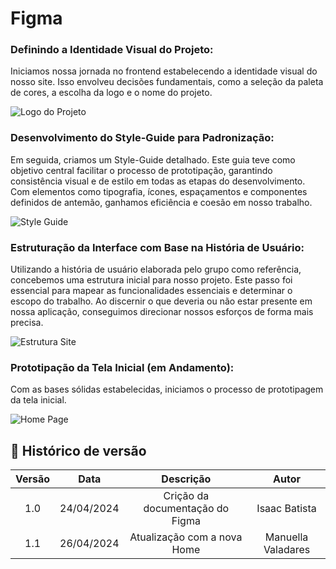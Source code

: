 # Figma

### Definindo a Identidade Visual do Projeto:

Iniciamos nossa jornada no frontend estabelecendo a identidade visual do nosso site. Isso envolveu decisões fundamentais, como a seleção da paleta de cores, a escolha da logo e o nome do projeto.

![Logo do Projeto](https://raw.githubusercontent.com/unb-mds/2024-1-MinasDeCultura/main/docs/assets/images/favicon.png)

### Desenvolvimento do Style-Guide para Padronização:

Em seguida, criamos um Style-Guide detalhado. Este guia teve como objetivo central facilitar o processo de prototipação, garantindo consistência visual e de estilo em todas as etapas do desenvolvimento. Com elementos como tipografia, ícones, espaçamentos e componentes definidos de antemão, ganhamos eficiência e coesão em nosso trabalho.

![Style Guide](https://raw.githubusercontent.com/unb-mds/2024-1-MinasDeCultura/main/docs/assets/images/Minas_de_cultura.png)

### Estruturação da Interface com Base na História de Usuário:

Utilizando a história de usuário elaborada pelo grupo como referência, concebemos uma estrutura inicial para nosso projeto. Este passo foi essencial para mapear as funcionalidades essenciais e determinar o escopo do trabalho. Ao discernir o que deveria ou não estar presente em nossa aplicação, conseguimos direcionar nossos esforços de forma mais precisa.

![Estrutura Site](https://raw.githubusercontent.com/unb-mds/2024-1-MinasDeCultura/main/docs/assets/images/Estrutura-MinasCult1.png)

### Prototipação da Tela Inicial (em Andamento):

Com as bases sólidas estabelecidas, iniciamos o processo de prototipagem da tela inicial.

![Home Page](https://raw.githubusercontent.com/unb-mds/2024-1-MinasDeCultura/main/docs/assets/images/Home.jpg)

## 📁 Histórico de versão

| Versão |    Data    |            Descrição            |     Autor     |
| :----: | :--------: | :-----------------------------: | :-----------: |
|  1.0   | 24/04/2024 | Crição da documentação do Figma | Isaac Batista |
|  1.1   | 26/04/2024 | Atualização com a nova Home | Manuella Valadares |
